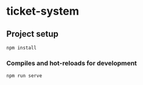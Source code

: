 # ticket-system

## Project setup
```
npm install
```

### Compiles and hot-reloads for development
```
npm run serve
```
